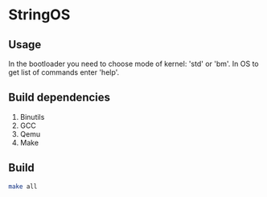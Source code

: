 # StringOS
## Usage
In the bootloader you need to choose mode of kernel: 'std' or 'bm'.
In OS to get list of commands enter 'help'.

## Build dependencies
1. Binutils
2. GCC
3. Qemu
4. Make

## Build
```sh
make all
```